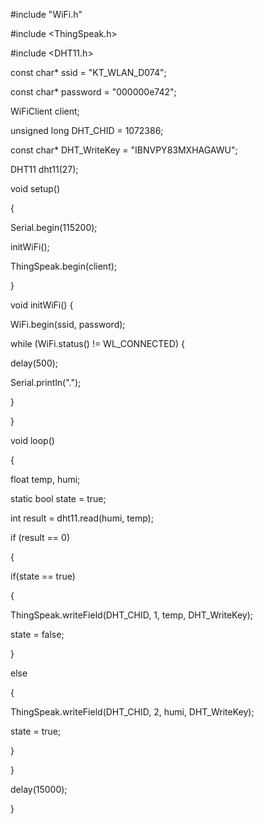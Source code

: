 #include "WiFi.h"

#include <ThingSpeak.h>

#include <DHT11.h>

const char* ssid = "KT_WLAN_D074";

const char* password = "000000e742";

WiFiClient client;

unsigned long DHT_CHID = 1072386;

const char* DHT_WriteKey = "IBNVPY83MXHAGAWU";

DHT11 dht11(27);

void setup()

{

Serial.begin(115200);

initWiFi();

ThingSpeak.begin(client);

}

void initWiFi() {

WiFi.begin(ssid, password);

while (WiFi.status() != WL_CONNECTED) {

delay(500);

Serial.println(".");

}

}

void loop()

{

float temp, humi;

static bool state = true;

int result = dht11.read(humi, temp);

if (result == 0)

{

if(state == true)

{

ThingSpeak.writeField(DHT_CHID, 1, temp, DHT_WriteKey);

state = false;

}

else

{

ThingSpeak.writeField(DHT_CHID, 2, humi, DHT_WriteKey);

state = true;

}

}

delay(15000);

}
